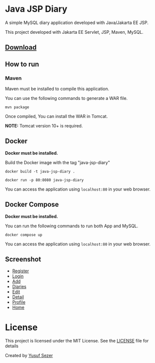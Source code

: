 # Java JSP Diary

A simple MySQL diary application developed with Java/Jakarta EE JSP.

This project developed with Jakarta EE Servlet, JSP, Maven, MySQL.

## [Download](https://github.com/yusufsefasezer/java-jsp-diary/archive/master.zip)

## How to run

### Maven

Maven must be installed to compile this application.

You can use the following commands to generate a WAR file.

```
mvn package
```

Once compiled, You can install the WAR in Tomcat.

**NOTE:** Tomcat version 10+ is required.

## Docker

**Docker must be installed.**

Build the Docker image with the tag "java-jsp-diary"

```
docker build -t java-jsp-diary .
```

```
docker run -p 80:8080 java-jsp-diary
```

You can access the application using `localhost:80` in your web browser.

## Docker Compose

**Docker must be installed.**

You can run the following commands to run both App and MySQL.

```
docker compose up
```

You can access the application using `localhost:80` in your web browser.

## Screenshot

- [Register](screenshot/register.png)
- [Login](screenshot/login.png)
- [Add](screenshot/add.png)
- [Diaries](screenshot/diaries.png)
- [Edit](screenshot/edit.png)
- [Detail](screenshot/detail.png)
- [Profile](screenshot/profile.png)
- [Home](screenshot/home.png)

# License
This project is licensed under the MIT License. See the [LICENSE](LICENSE) file for details

Created by [Yusuf Sezer](https://www.yusufsezer.com)
